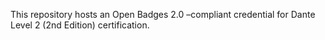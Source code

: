 This repository hosts an Open Badges 2.0
–compliant credential for Dante Level 2 (2nd Edition) certification.
